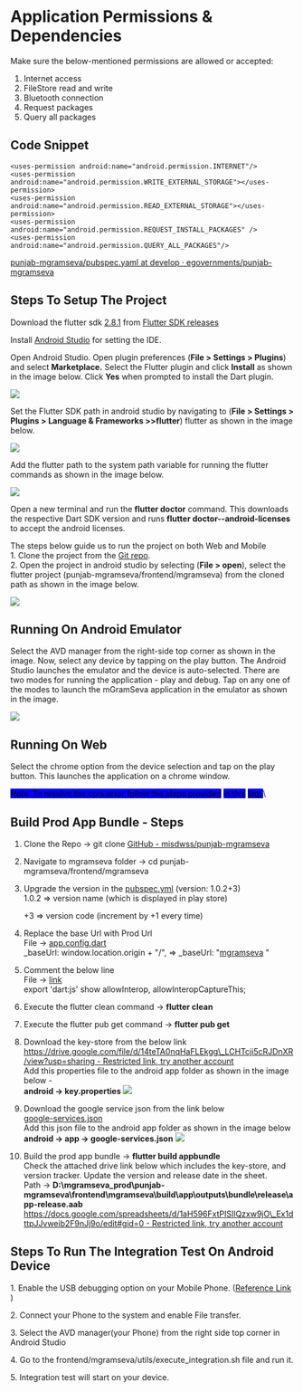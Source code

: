 # Application Permissions & Dependencies

Make sure the below-mentioned permissions are allowed or accepted:

1. Internet access
2. FileStore read and write
3. Bluetooth connection
4. Request packages
5. Query all packages

## **Code Snippet**

```
<uses-permission android:name="android.permission.INTERNET"/>
<uses-permission android:name="android.permission.WRITE_EXTERNAL_STORAGE"></uses-permission>
<uses-permission android:name="android.permission.READ_EXTERNAL_STORAGE"></uses-permission>
<uses-permission android:name="android.permission.REQUEST_INSTALL_PACKAGES" />
<uses-permission android:name="android.permission.QUERY_ALL_PACKAGES"/>
```

[<img src="https://github.com/fluidicon.png" alt="" data-size="line">punjab-mgramseva/pubspec.yaml at develop · egovernments/punjab-mgramseva](https://github.com/egovernments/punjab-mgramseva/blob/develop/frontend/mgramseva/pubspec.yaml)

## Steps To Setup The Project  <a href="#steps-to-setup-the-project" id="steps-to-setup-the-project"></a>

Download the flutter sdk [2.8.1](https://storage.googleapis.com/flutter\_infra\_release/releases/stable/windows/flutter\_windows\_2.8.1-stable.zip) from [<img src="https://docs.flutter.dev/assets/images/shared/brand/flutter/icon/64.png" alt="" data-size="line">Flutter SDK releases](https://docs.flutter.dev/development/tools/sdk/releases)

Install [Android Studio](https://developer.android.com/studio?gclid=Cj0KCQiAoNWOBhCwARIsAAiHnEhdk4OIpKE17YONk6ivWbnEFDrc5RKLxJpYQldYx2v6E714Lb5W-jEaAnTHEALw\_wcB\&gclsrc=aw.ds) for setting the IDE.

Open Android Studio. Open plugin preferences (**File > Settings > Plugins**) and select **Marketplace.** Select the Flutter plugin and click **Install** as shown in the image below. Click **Yes** when prompted to install the Dart plugin.

![](<../../../.gitbook/assets/image (7).png>)

Set the Flutter SDK path in android studio by navigating to (**File > Settings > Plugins > Language & Frameworks >>flutter**) flutter as shown in the image below.

![](<../../../.gitbook/assets/image (63).png>)

Add the flutter path to the system path variable for running the flutter commands as shown in the image below.

![](<../../../.gitbook/assets/image (132).png>)

Open a new terminal and run the **flutter doctor** command. This downloads the respective Dart SDK version and runs **flutter doctor--android-licenses** to accept the android licenses.

The steps below guide us to run the project on both Web and Mobile\
1\. Clone the project from the [Git repo](https://github.com/misdwss/punjab-mgramseva).\
2\. Open the project in android studio by selecting (**File > open**), select the flutter project (punjab-mgramseva/frontend/mgramseva) from the cloned path as shown in the image below.

![](<../../../.gitbook/assets/image (11).png>)

## **Running On Android Emulator**

Select the AVD manager from the right-side top corner as shown in the image. Now, select any device by tapping on the play button. The Android Studio launches the emulator and the device is auto-selected. There are two modes for running the application - play and debug. Tap on any one of the modes to launch the mGramSeva application in the emulator as shown in the image.

![](<../../../.gitbook/assets/image (121).png>)

## **Running On Web**

Select the chrome option from the device selection and tap on the play button. This launches the application on a chrome window.

<mark style="background-color:blue;">Note: To resolve the cors error follow the steps provided</mark> <mark style="background-color:blue;">in this</mark> [<mark style="background-color:blue;">link.</mark>](https://stackoverflow.com/questions/65630743/how-to-solve-flutter-web-api-cors-error-only-with-dart-code)\


## **Build Prod App Bundle - Steps**

1. &#x20;Clone the Repo → git clone [<img src="https://github.com/fluidicon.png" alt="" data-size="line">GitHub - misdwss/punjab-mgramseva](https://github.com/misdwss/punjab-mgramseva.git)
2. Navigate to mgramseva folder → cd punjab-mgramseva/frontend/mgramseva
3.  Upgrade the version in the [pubspec.yml](https://github.com/misdwss/punjab-mgramseva/blob/master/frontend/mgramseva/pubspec.yaml) (version: 1.0.2+3)\
    1.0.2 => version name (which is displayed in play store)

    \+3 => version code (increment by +1 every time)
4. Replace the base Url with Prod Url\
   File → [app.config.dart](https://github.com/misdwss/punjab-mgramseva/blob/master/frontend/mgramseva/lib/Env/app\_config.dart)\
   \_baseUrl: window.location.origin + "/", =>    \_baseUrl:  "[<img src="https://mgramseva-dwss.punjab.gov.in/mgramseva/icons/Icon-192.png" alt="" data-size="line">mgramseva](https://mgramseva-dwss.punjab.gov.in/) "
5. Comment the below line\
   File → [link](https://github.com/misdwss/punjab-mgramseva/blob/master/frontend/mgramseva/lib/components/HouseConnectionandBill/jsconnnector.dart)\
   export 'dart:js' show allowInterop, allowInteropCaptureThis;
6. Execute the flutter clean command →    **flutter clean**
7. Execute the flutter pub get command →  **flutter pub get**
8. Download the key-store from the below link \
   [<img src="https://developers.google.com/drive/images/drive_icon.png" alt="" data-size="line">https://drive.google.com/file/d/14teTA0nqHaFLEkgg\_LCHTcji5cRJDnXR/view?usp=sharing - Restricted link, try another account](https://drive.google.com/file/d/14teTA0nqHaFLEkgg\_LCHTcji5cRJDnXR/view?usp=sharing)\
   Add this properties file to the android app folder as shown in the image below -\
   **android → key.properties** ![](<../../../.gitbook/assets/image (54).png>)
9. Download the google service json from the link below\
   [<img src="https://developers.google.com/drive/images/drive_icon.png" alt="" data-size="line">google-services.json](https://drive.google.com/file/d/1USBY0a2sluHh2VwWxVcKhR7nzjkYnAmW/view?usp=sharing)\
   Add this json file to the android app folder as shown in the image below\
   **android → app → google-services.json** ![](<../../../.gitbook/assets/image (127).png>)
10. Build the prod app bundle → **flutter build appbundle**\
    Check the attached drive link below which includes the key-store, and version tracker. Update the version and release date in the sheet.\
    Path → **D:\mgramseva\_prod\punjab-mgramseva\frontend\mgramseva\build\app\outputs\bundle\release\app-release.aab**\
    [<img src="https://developers.google.com/drive/images/drive_icon.png" alt="" data-size="line">https://docs.google.com/spreadsheets/d/1aH596FxtPISIlQzxw9jO\_Ex1dttpJJvweib2F9nJj9o/edit#gid=0 - Restricted link, try another account](https://docs.google.com/spreadsheets/d/1aH596FxtPISIlQzxw9jO\_Ex1dttpJJvweib2F9nJj9o/edit#gid=0)

## **Steps To Run The Integration Test On Android Device**

1\. Enable the USB debugging option on your Mobile Phone. ([Reference Link](https://www.howtogeek.com/129728/how-to-access-the-developer-options-menu-and-enable-usb-debugging-on-android-4.2/) )

2\. Connect your Phone to the system and enable File transfer.

3\. Select the AVD manager(your Phone) from the right side top corner in Android Studio

4\. Go to the frontend/mgramseva/utils/execute\_integration.sh file and run it.

5\. Integration test will start on your device.

